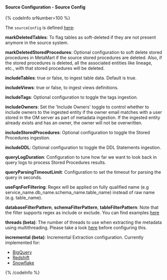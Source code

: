#### Source Configuration - Source Config

{% codeInfo srNumber=100 %}

The `sourceConfig` is defined [here](https://github.com/meta-mart/MetaMart/blob/main/metamart-spec/src/main/resources/json/schema/metadataIngestion/databaseServiceMetadataPipeline.json):

**markDeletedTables**: To flag tables as soft-deleted if they are not present anymore in the source system.

**markDeletedStoredProcedures**: Optional configuration to soft delete stored procedures in MetaMart if the source stored procedures are deleted. Also, if the stored procedures is deleted, all the associated entities like lineage, etc., with that stored procedures will be deleted.

**includeTables**: true or false, to ingest table data. Default is true.

**includeViews**: true or false, to ingest views definitions.

**includeTags**: Optional configuration to toggle the tags ingestion.

**includeOwners**: Set the 'Include Owners' toggle to control whether to include owners to the ingested entity if the owner email matches with a user stored in the OM server as part of metadata ingestion. If the ingested entity already exists and has an owner, the owner will not be overwritten.

**includeStoredProcedures**: Optional configuration to toggle the Stored Procedures ingestion.

**includeDDL**: Optional configuration to toggle the DDL Statements ingestion.

**queryLogDuration**: Configuration to tune how far we want to look back in query logs to process Stored Procedures results. 

**queryParsingTimeoutLimit**: Configuration to set the timeout for parsing the query in seconds.

**useFqnForFiltering**: Regex will be applied on fully qualified name (e.g service_name.db_name.schema_name.table_name) instead of raw name (e.g. table_name).

**databaseFilterPattern**, **schemaFilterPattern**, **tableFilterPattern**: Note that the filter supports regex as include or exclude. You can find examples [here](/connectors/ingestion/workflows/metadata/filter-patterns/database)

**threads (beta)**: The number of threads to use when extracting the metadata using multithreading. Please take a look [here](/connectors/ingestion/workflows/metadata/multithreading) before configuring this.

**incremental (beta)**: Incremental Extraction configuration. Currently implemented for:

- [BigQuery](/connectors/ingestion/workflows/metadata/incremental-extraction/bigquery)
- [Redshift](/connectors/ingestion/workflows/metadata/incremental-extraction/redshift)
- [Snowflake](/connectors/ingestion/workflows/metadata/incremental-extraction/snowflake)

{% /codeInfo %}
